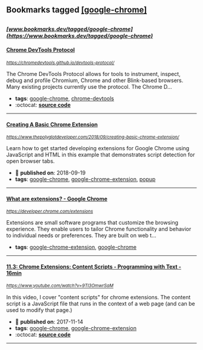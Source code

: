 ## Bookmarks tagged [[google-chrome]](https://www.bookmarks.dev/search?q=[google-chrome])

_<sup><sup>[www.bookmarks.dev/tagged/google-chrome](https://www.bookmarks.dev/tagged/google-chrome)</sup></sup>_
---
#### [Chrome DevTools Protocol](https://chromedevtools.github.io/devtools-protocol/)
_<sup>https://chromedevtools.github.io/devtools-protocol/</sup>_

The Chrome DevTools Protocol allows for tools to instrument, inspect, debug and profile Chromium, Chrome and other Blink-based browsers. Many existing projects currently use the protocol. The Chrome D...
* **tags**: [google-chrome](../tagged/google-chrome.md), [chrome-devtools](../tagged/chrome-devtools.md)
* :octocat: **[source code](https://github.com/ChromeDevTools/debugger-protocol-viewer)**
---
#### [Creating A Basic Chrome Extension](https://www.thepolyglotdeveloper.com/2018/09/creating-basic-chrome-extension/)
_<sup>https://www.thepolyglotdeveloper.com/2018/09/creating-basic-chrome-extension/</sup>_

Learn how to get started developing extensions for Google Chrome using JavaScript and HTML in this example that demonstrates script detection for open browser tabs.
* :calendar: **published on**: 2018-09-19
* **tags**: [google-chrome](../tagged/google-chrome.md), [google-chrome-extension](../tagged/google-chrome-extension.md), [popup](../tagged/popup.md)
---
#### [What are extensions? - Google Chrome](https://developer.chrome.com/extensions)
_<sup>https://developer.chrome.com/extensions</sup>_

Extensions are small software programs that customize the browsing experience. They enable users to tailor Chrome functionality and behavior to individual needs or preferences. They are built on web t...
* **tags**: [google-chrome-extension](../tagged/google-chrome-extension.md), [google-chrome](../tagged/google-chrome.md)
---
#### [11.3: Chrome Extensions: Content Scripts - Programming with Text - 16min](https://www.youtube.com/watch?v=9Tl3OmwrSaM)
_<sup>https://www.youtube.com/watch?v=9Tl3OmwrSaM</sup>_

In this video, I cover "content scripts" for chrome extensions. The content script is a JavaScript file that runs in the context of a web page (and can be used to modify that page.)
* :calendar: **published on**: 2017-11-14
* **tags**: [google-chrome](../tagged/google-chrome.md), [google-chrome-extension](../tagged/google-chrome-extension.md)
* :octocat: **[source code](https://github.com/CodingTrain/website)**
---
